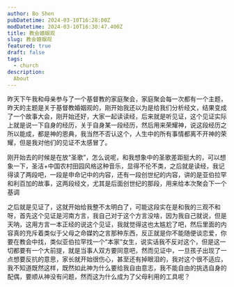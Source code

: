 ```yaml
---
author: Bo Shen 
pubDatetime: 2024-03-10T16:28:00Z
modDatetime: 2024-03-10T16:30:47.400Z
title: 教会婚姻观
slug: 教会婚姻观
featured: true
draft: false
tags:
  - church
description:
  About
---
```


昨天下午我和母亲参与了一个基督教的家庭聚会，家庭聚会每一次都有一个主题，昨天的主题是关于基督教婚姻观的，刚开始我还以为是给我们分析经文，结果变成了一个故事大会，刚开始还好，大家一起读读经，后来就是听见证，这个见证实际上就是说一下自身的经历，关于自身某一段经历，然后用来荣耀神，说这段经历之所以能成，都是神的恩典，我当然不否认这个，人生中的所有事情都离不开神的荣耀，但是我对他们的见证不太感冒了。

刚开始去的时候是在放“圣歌”，怎么说呢，和我想象中的圣歌差距挺大的，可以想象一下，圣洁+中国农村田园风格这种音乐，显得不伦不类，之后就是读经，我记得读了两段吧，一段是申命记中的内容，还有一段创世纪的内容，讲的是亚伯拉罕和利百加的故事，这两段经文，尤其是后面创世纪的那段，用来给本次聚会下一个基调

之后就是见证了，这就开始给我整不太明白了，可能这段实在是和我的三观不和呀，首先这个见证是河南方言，我自己对于这个方言没啥，因为我自己就说，但是天呐，这用方言一本正经的说这个见证，我就觉得这也太尴尬了吧，然后里面的内容真的充斥着类似于父母之命媒妁之言那种东西，反正就是你不能随便谈恋爱，你要在教会中找，类似亚伯拉罕找一个“本家”女生，说实话我不反对这个，但是这一切都要有一个大前提，就是当事人双方要同意吧，然而见证中，一旦孩子出现了一点想要反抗的意思，家长就开始很伤心，甚至还有掉眼泪的，我对这个很不适应，我不知道既然这样，既然如此神为什么要给我自由意志，我不能自由的挑选自身的配偶，要顺从神没有问题，然而这为什么成为了父母利用的工具呢？